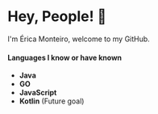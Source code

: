 
<h1>Hey, People! 👋</h1>

I'm Érica Monteiro, welcome to my GitHub.

####  Languages I know or have known

- **Java**
- **GO** 
- **JavaScript** 
- **Kotlin** (Future goal)
